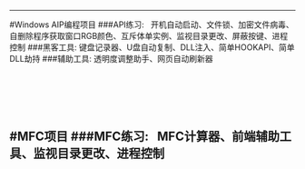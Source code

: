 
------
#Windows AIP编程项目
###API练习:
    开机自动启动、文件锁、加密文件病毒、自删除程序获取窗口RGB颜色、互斥体单实例、监视目录更改、屏蔽按键、进程控制
###黑客工具:
    键盘记录器、U盘自动复制、DLL注入、简单HOOKAPI、简单DLL劫持
###辅助工具:
    透明度调整助手、网页自动刷新器

<br><br><br><br>

#MFC项目
###MFC练习:
    MFC计算器、前端辅助工具、监视目录更改、进程控制
    
------

